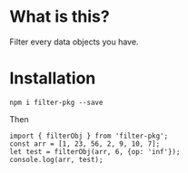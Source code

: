 # What is this?

Filter every data objects you have.

# Installation

`npm i filter-pkg --save`

Then

```
import { filterObj } from 'filter-pkg';
const arr = [1, 23, 56, 2, 9, 10, 7];
let test = filterObj(arr, 6, {op: 'inf'});
console.log(arr, test);
```